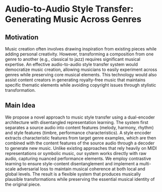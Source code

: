 # Audio-to-Audio Style Transfer: Generating Music Across Genres

## Motivation
Music creation often involves drawing inspiration from existing pieces while adding personal creativity. However, transforming a composition from one genre to another (e.g., classical to jazz) requires significant musical expertise. An effective audio-to-audio style transfer system would democratize music creation, allowing musicians to easily experiment across genres while preserving core musical elements. This technology would also assist content creators in generating royalty-free music that maintains specific thematic elements while avoiding copyright issues through stylistic transformation.

## Main Idea
We propose a novel approach to music style transfer using a dual-encoder architecture with disentangled representation learning. The system first separates a source audio into content features (melody, harmony, rhythm) and style features (timbre, performance characteristics). A style encoder extracts characteristic features from target genre examples, which are then combined with the content features of the source audio through a decoder to generate new music. Unlike existing approaches that rely heavily on MIDI representations or symbolic music, our system works directly with raw audio, capturing nuanced performance elements. We employ contrastive learning to ensure style-content disentanglement and implement a multi-scale adversarial loss to maintain musical coherence at both local and global levels. The result is a flexible system that produces musically plausible transformations while preserving the essential musical identity of the original piece.